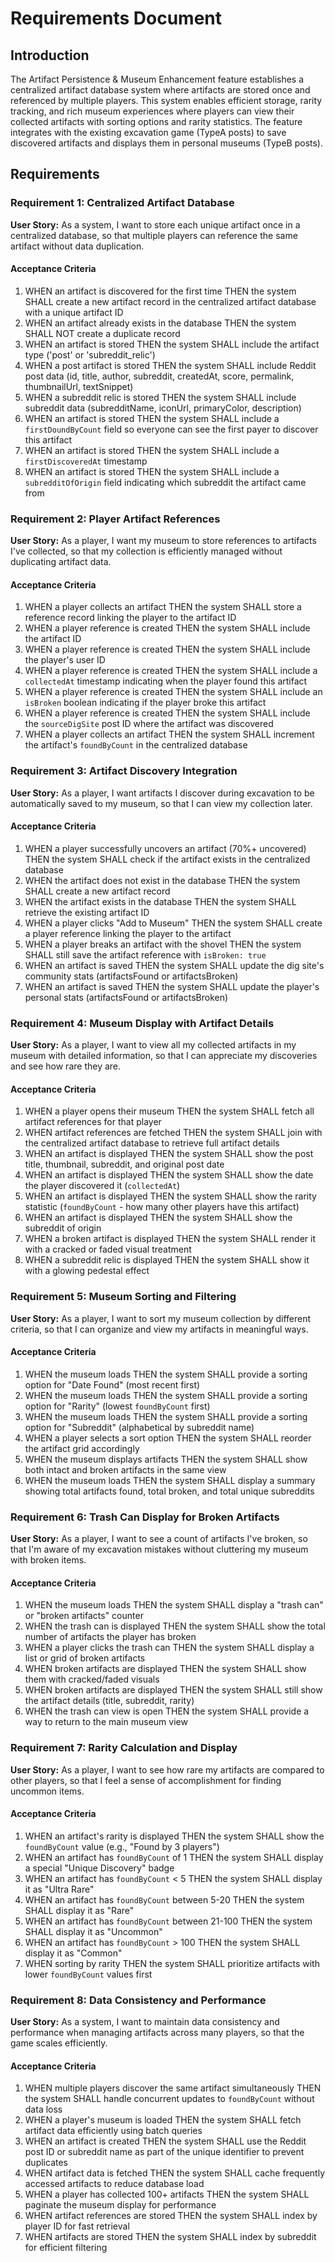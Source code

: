 # Requirements Document

## Introduction

The Artifact Persistence & Museum Enhancement feature establishes a centralized artifact database system where artifacts are stored once and referenced by multiple players. This system enables efficient storage, rarity tracking, and rich museum experiences where players can view their collected artifacts with sorting options and rarity statistics. The feature integrates with the existing excavation game (TypeA posts) to save discovered artifacts and displays them in personal museums (TypeB posts).

## Requirements

### Requirement 1: Centralized Artifact Database

**User Story:** As a system, I want to store each unique artifact once in a centralized database, so that multiple players can reference the same artifact without data duplication.

#### Acceptance Criteria

1. WHEN an artifact is discovered for the first time THEN the system SHALL create a new artifact record in the centralized artifact database with a unique artifact ID
2. WHEN an artifact already exists in the database THEN the system SHALL NOT create a duplicate record
3. WHEN an artifact is stored THEN the system SHALL include the artifact type ('post' or 'subreddit_relic')
4. WHEN a post artifact is stored THEN the system SHALL include Reddit post data (id, title, author, subreddit, createdAt, score, permalink, thumbnailUrl, textSnippet)
5. WHEN a subreddit relic is stored THEN the system SHALL include subreddit data (subredditName, iconUrl, primaryColor, description)
6. WHEN an artifact is stored THEN the system SHALL include a `firstDoundByCount` field so everyone can see the first payer to discover this artifact
7. WHEN an artifact is stored THEN the system SHALL include a `firstDiscoveredAt` timestamp
8. WHEN an artifact is stored THEN the system SHALL include a `subredditOfOrigin` field indicating which subreddit the artifact came from

### Requirement 2: Player Artifact References

**User Story:** As a player, I want my museum to store references to artifacts I've collected, so that my collection is efficiently managed without duplicating artifact data.

#### Acceptance Criteria

1. WHEN a player collects an artifact THEN the system SHALL store a reference record linking the player to the artifact ID
2. WHEN a player reference is created THEN the system SHALL include the artifact ID
3. WHEN a player reference is created THEN the system SHALL include the player's user ID
4. WHEN a player reference is created THEN the system SHALL include a `collectedAt` timestamp indicating when the player found this artifact
5. WHEN a player reference is created THEN the system SHALL include an `isBroken` boolean indicating if the player broke this artifact
6. WHEN a player reference is created THEN the system SHALL include the `sourceDigSite` post ID where the artifact was discovered
7. WHEN a player collects an artifact THEN the system SHALL increment the artifact's `foundByCount` in the centralized database

### Requirement 3: Artifact Discovery Integration

**User Story:** As a player, I want artifacts I discover during excavation to be automatically saved to my museum, so that I can view my collection later.

#### Acceptance Criteria

1. WHEN a player successfully uncovers an artifact (70%+ uncovered) THEN the system SHALL check if the artifact exists in the centralized database
2. WHEN the artifact does not exist in the database THEN the system SHALL create a new artifact record
3. WHEN the artifact exists in the database THEN the system SHALL retrieve the existing artifact ID
4. WHEN a player clicks "Add to Museum" THEN the system SHALL create a player reference linking the player to the artifact
5. WHEN a player breaks an artifact with the shovel THEN the system SHALL still save the artifact reference with `isBroken: true`
6. WHEN an artifact is saved THEN the system SHALL update the dig site's community stats (artifactsFound or artifactsBroken)
7. WHEN an artifact is saved THEN the system SHALL update the player's personal stats (artifactsFound or artifactsBroken)

### Requirement 4: Museum Display with Artifact Details

**User Story:** As a player, I want to view all my collected artifacts in my museum with detailed information, so that I can appreciate my discoveries and see how rare they are.

#### Acceptance Criteria

1. WHEN a player opens their museum THEN the system SHALL fetch all artifact references for that player
2. WHEN artifact references are fetched THEN the system SHALL join with the centralized artifact database to retrieve full artifact details
3. WHEN an artifact is displayed THEN the system SHALL show the post title, thumbnail, subreddit, and original post date
4. WHEN an artifact is displayed THEN the system SHALL show the date the player discovered it (`collectedAt`)
5. WHEN an artifact is displayed THEN the system SHALL show the rarity statistic (`foundByCount` - how many other players have this artifact)
6. WHEN an artifact is displayed THEN the system SHALL show the subreddit of origin
7. WHEN a broken artifact is displayed THEN the system SHALL render it with a cracked or faded visual treatment
8. WHEN a subreddit relic is displayed THEN the system SHALL show it with a glowing pedestal effect

### Requirement 5: Museum Sorting and Filtering

**User Story:** As a player, I want to sort my museum collection by different criteria, so that I can organize and view my artifacts in meaningful ways.

#### Acceptance Criteria

1. WHEN the museum loads THEN the system SHALL provide a sorting option for "Date Found" (most recent first)
2. WHEN the museum loads THEN the system SHALL provide a sorting option for "Rarity" (lowest `foundByCount` first)
3. WHEN the museum loads THEN the system SHALL provide a sorting option for "Subreddit" (alphabetical by subreddit name)
4. WHEN a player selects a sort option THEN the system SHALL reorder the artifact grid accordingly
5. WHEN the museum displays artifacts THEN the system SHALL show both intact and broken artifacts in the same view
6. WHEN the museum loads THEN the system SHALL display a summary showing total artifacts found, total broken, and total unique subreddits

### Requirement 6: Trash Can Display for Broken Artifacts

**User Story:** As a player, I want to see a count of artifacts I've broken, so that I'm aware of my excavation mistakes without cluttering my museum with broken items.

#### Acceptance Criteria

1. WHEN the museum loads THEN the system SHALL display a "trash can" or "broken artifacts" counter
2. WHEN the trash can is displayed THEN the system SHALL show the total number of artifacts the player has broken
3. WHEN a player clicks the trash can THEN the system SHALL display a list or grid of broken artifacts
4. WHEN broken artifacts are displayed THEN the system SHALL show them with cracked/faded visuals
5. WHEN broken artifacts are displayed THEN the system SHALL still show the artifact details (title, subreddit, rarity)
6. WHEN the trash can view is open THEN the system SHALL provide a way to return to the main museum view

### Requirement 7: Rarity Calculation and Display

**User Story:** As a player, I want to see how rare my artifacts are compared to other players, so that I feel a sense of accomplishment for finding uncommon items.

#### Acceptance Criteria

1. WHEN an artifact's rarity is displayed THEN the system SHALL show the `foundByCount` value (e.g., "Found by 3 players")
2. WHEN an artifact has `foundByCount` of 1 THEN the system SHALL display a special "Unique Discovery" badge
3. WHEN an artifact has `foundByCount` < 5 THEN the system SHALL display it as "Ultra Rare"
4. WHEN an artifact has `foundByCount` between 5-20 THEN the system SHALL display it as "Rare"
5. WHEN an artifact has `foundByCount` between 21-100 THEN the system SHALL display it as "Uncommon"
6. WHEN an artifact has `foundByCount` > 100 THEN the system SHALL display it as "Common"
7. WHEN sorting by rarity THEN the system SHALL prioritize artifacts with lower `foundByCount` values first

### Requirement 8: Data Consistency and Performance

**User Story:** As a system, I want to maintain data consistency and performance when managing artifacts across many players, so that the game scales efficiently.

#### Acceptance Criteria

1. WHEN multiple players discover the same artifact simultaneously THEN the system SHALL handle concurrent updates to `foundByCount` without data loss
2. WHEN a player's museum is loaded THEN the system SHALL fetch artifact data efficiently using batch queries
3. WHEN an artifact is created THEN the system SHALL use the Reddit post ID or subreddit name as part of the unique identifier to prevent duplicates
4. WHEN artifact data is fetched THEN the system SHALL cache frequently accessed artifacts to reduce database load
5. WHEN a player has collected 100+ artifacts THEN the system SHALL paginate the museum display for performance
6. WHEN artifact references are stored THEN the system SHALL index by player ID for fast retrieval
7. WHEN artifacts are stored THEN the system SHALL index by subreddit for efficient filtering
